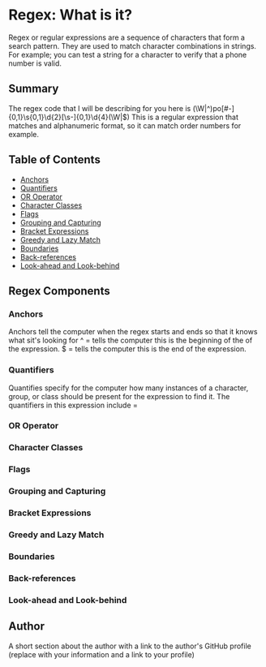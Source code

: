 # Regex: What is it?

Regex or regular expressions are a sequence of characters that form a search pattern. They are used to match character combinations in strings. For example; you can test a string for a character to verify that a phone number is valid.
## Summary

The regex code that I will be describing for you here is 
(\W|^)po[#\-]{0,1}\s{0,1}\d{2}[\s-]{0,1}\d{4}(\W|$) 
This is a regular expression that matches and alphanumeric format, so it can match order numbers for example.

## Table of Contents

- [Anchors](#anchors)
- [Quantifiers](#quantifiers)
- [OR Operator](#or-operator)
- [Character Classes](#character-classes)
- [Flags](#flags)
- [Grouping and Capturing](#grouping-and-capturing)
- [Bracket Expressions](#bracket-expressions)
- [Greedy and Lazy Match](#greedy-and-lazy-match)
- [Boundaries](#boundaries)
- [Back-references](#back-references)
- [Look-ahead and Look-behind](#look-ahead-and-look-behind)

## Regex Components

### Anchors

Anchors tell the computer when the regex starts and ends so that it knows what sit's looking for
^ = tells the computer this is the beginning of the of the expression.
$ = tells the computer this is the end of the expression.

### Quantifiers

Quantifies specify for the computer how many instances of a character, group, or class should be present for the expression to find it.
The quantifiers in this expression include = 

### OR Operator

### Character Classes

### Flags

### Grouping and Capturing

### Bracket Expressions

### Greedy and Lazy Match

### Boundaries

### Back-references

### Look-ahead and Look-behind

## Author

A short section about the author with a link to the author's GitHub profile (replace with your information and a link to your profile)
